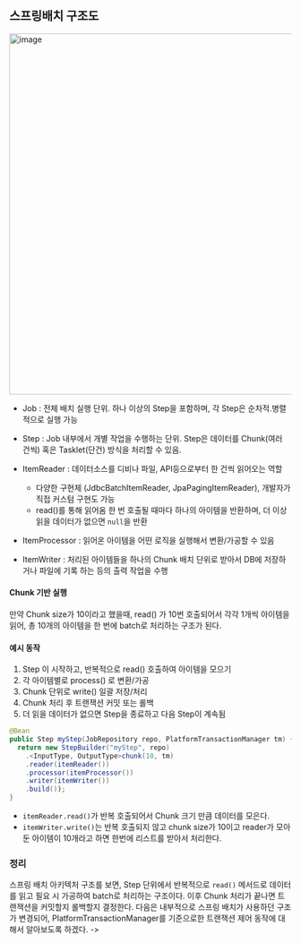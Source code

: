 ## 스프링배치 구조도

<img width="873" height="645" alt="image" src="https://github.com/user-attachments/assets/0d378df6-2e82-4a52-9da0-379ea8381ecd" />

- Job : 전체 배치 실행 단위. 하나 이상의 Step을 포함하며, 각 Step은 순차적.병렬적으로 실행 가능
- Step : Job 내부에서 개별 작업을 수행하는 단위. Step은 데이터를 Chunk(여러 건씩) 혹은 Tasklet(단건) 방식을 처리할 수 있음.
- ItemReader : 데이터소스를 디비나 파일, API등으로부터 한 건씩 읽어오는 역할
  - 다양한 구현체 (JdbcBatchItemReader, JpaPagingItemReader), 개발자가 직접 커스텀 구현도 가능
  - read()를 통해 읽어옴 한 번 호출될 때마다 하나의 아이템을 반환하며, 더 이상 읽을 데이터가 없으면 `null`을 반환

- ItemProcessor : 읽어온 아이템을 어떤 로직을 실행해서 변환/가공할 수 있음
- ItemWriter : 처리된 아이템들을 하나의 Chunk 배치 단위로 받아서 DB에 저장하거나 파일에 기록 하는 등의 출력 작업을 수행

#### Chunk 기반 실행
만약 Chunk size가 10이라고 했을때, read() 가 10번 호출되어서 각각 1개씩 아이템을 읽어, 총 10개의 아이템을 한 번에 batch로 처리하는 구조가 된다.

#### 예시 동작

1. Step 이 시작하고, 반복적으로 read() 호출하여 아이템을 모으기
2. 각 아이템별로 process() 로 변환/가공
3. Chunk 단위로 write() 일괄 저장/처리
4. Chunk 처리 후 트랜잭션 커밋 또는 롤백
5. 더 읽을 데이터가 없으면 Step을 종료하고 다음 Step이 계속됨

```java
@Bean
public Step myStep(JobRepository repo, PlatformTransactionManager tm) {
  return new StepBuilder("myStep", repo)
    .<InputType, OutputType>chunk(10, tm)
    .reader(itemReader())
    .processor(itemProcessor())
    .writer(itemWriter())
    .build());
}
```
- `itemReader.read()`가 반복 호출되어서 Chunk 크기 만큼 데이터를 모은다.
- `itemWriter.write()`는 반복 호출되지 않고 chunk size가 10이고 reader가 모아둔 아이템이 10개라고 하면 한번에 리스트를 받아서 처리한다.
### 정리
스프링 배치 아키텍처 구조를 보면, Step 단위에서 반복적으로 `read()` 메서드로 데이터를 읽고 필요 시 가공하여 batch로 처리하는 구조이다.
이후 Chunk 처리가 끝나면 트랜잭션을 커밋할지 롤백할지 결정한다.
다음은 내부적으로 스프링 배치가 사용하던 구조가 변경되어, PlatformTransactionManager를 기준으로한 트랜잭션 제어 동작에 대해서 알아보도록 하겠다.
-> 
